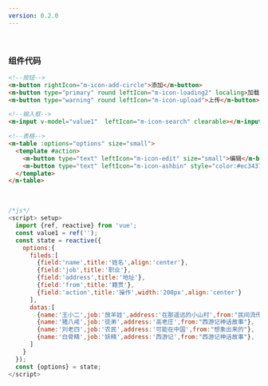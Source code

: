 ```yaml
---
version: 0.2.0
---
```

<br/>

### 组件代码 <a href="https://github.com/Ningstyle/mzlui-doc/blob/main/src/page/md/demo/demo.md" target="_back" title="您可在Github上编辑此页面"><i class="iconfont m-icon-bianji" style="font-size:18px;color:#0e80eb"></i></a>
```html
<!--按钮-->
<m-button rightIcon="m-icon-add-circle">添加</m-button>
<m-button type="primary" round leftIcon="m-icon-loading2" localing>加载中</m-button>
<m-button type="warning" round leftIcon="m-icon-upload">上传</m-button>

<!--输入框-->
<m-input v-model="value1"  leftIcon="m-icon-search" clearable></m-input>

<!--表格-->
<m-table :options="options" size="small">
  <template #action>
    <m-button type="text" leftIcon="m-icon-edit" size="small">编辑</m-button>
    <m-button type="text" leftIcon="m-icon-ashbin" style="color:#ec3437"  size="small">删除</m-button>
  </template>
</m-table>
```
<br/>

```javascript
/*js*/
<script> setup>
  import {ref, reactive} from 'vue';
  const value1 = ref('');
  const state = reactive({
    options:{
      fileds:[
        {field:'name',title:'姓名',align:'center'},
        {field:'job',title:'职业'},
        {field:'address',title:'地址'},
        {field:'from',title:'籍贯'},
        {field:'action',title:'操作',width:'200px',align:'center'}
      ],
      datas:[
        {name:'王小二',job:'放羊娃',address:'在那遥远的小山村',from:"民间流传故事"},
        {name:'猪八戒',job:'徒弟',address:'高老庄',from:"西游记神话故事"},
        {name:'刘老四',job:'农民',address:'可能在中国',from:"想象出来的"},
        {name:'白骨精',job:'妖精',address:'西游记',from:"西游记神话故事"},
      ]
    }
  });
  const {options} = state;
</script>
```
